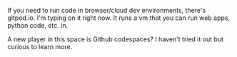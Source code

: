 If you need to run code in browser/cloud dev environments, there's gitpod.io. I'm typing on it right now. It runs a vm that you can run web apps, python code, etc. in. 

A new player in this space is Github codespaces? I haven't tried it out but curious to learn more. 